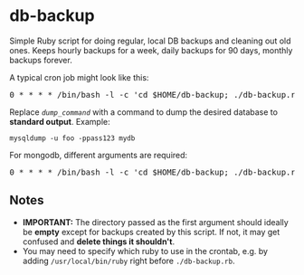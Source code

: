 # db-backup
Simple Ruby script for doing regular, local DB backups and cleaning out old ones. Keeps hourly backups for a week, daily backups for 90 days, monthly backups forever.

A typical cron job might look like this:

<pre>
0 * * * * /bin/bash -l -c 'cd $HOME/db-backup; ./db-backup.rb backups "<i>dump_command</i>" >> backup.log 2>&1'
</pre>

Replace *`dump_command`* with a command to dump the desired database to **standard output**. Example:

```
mysqldump -u foo -ppass123 mydb
```

For mongodb, different arguments are required:

<pre>
0 * * * * /bin/bash -l -c 'cd $HOME/db-backup; ./db-backup.rb backups --dbms=mongo --db=<i>database_name</i> >> backup.log 2>&1'
</pre>

## Notes

  * **IMPORTANT:** The directory passed as the first argument should ideally be **empty** except for backups created by this script. If not, it may get confused and **delete things it shouldn't**.
  * You may need to specify which ruby to use in the crontab, e.g. by adding `/usr/local/bin/ruby` right before `./db-backup.rb`.
